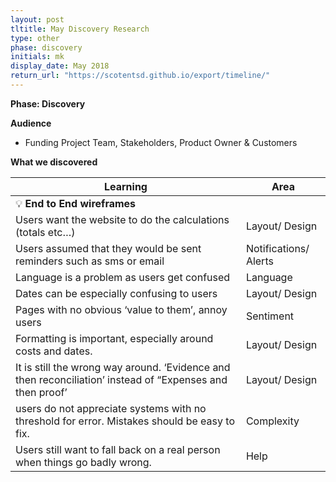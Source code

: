 ```yaml
---
layout: post
tltitle: May Discovery Research
type: other
phase: discovery
initials: mk
display_date: May 2018
return_url: "https://scotentsd.github.io/export/timeline/"
---
```



**Phase: Discovery**

**Audience**
- Funding Project Team, Stakeholders, Product Owner & Customers

**What we discovered**

Learning | Area
--- | ---
💡  **End to End wireframes** | 
  Users want the website to do the calculations (totals etc…)	| Layout/ Design
  Users assumed that they would be sent reminders such as sms or email		| Notifications/ Alerts
  Language is a problem as users get confused		| Language
  Dates can be especially confusing to users		| Layout/ Design 
  Pages with no obvious ‘value to them’, annoy users		| Sentiment
  Formatting is important, especially around costs and dates. 		| Layout/ Design 
  It is still the wrong way around. ‘Evidence and then reconciliation’ instead of “Expenses and then proof’		| Layout/ Design
  users do not appreciate systems with no threshold for error. Mistakes should be easy to fix.		| Complexity
  Users still want to fall back on a real person when things go badly wrong. 		| Help


<!--more-->
